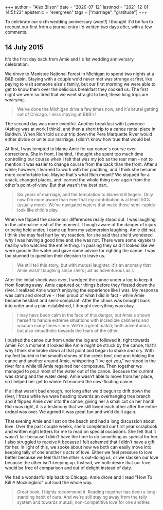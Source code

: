 +++
author = "Alex Bilson"
date = "2020-07-12"
lastmod = "2021-12-01 14:51:22"
epistemic = "evergreen"
tags = ["marriage", "gratitude"]
+++

To celebrate our sixth wedding anniversary (woot!) I thought it'd be fun to recount our first from a journal entry I'd written two days after, with a few comments.

## 14 July 2015

It's the first day back from Amie and I's 1st wedding anniversary celebration.

We drove to Manistee National Forest in Michigan to spend two nights at a B&B cabin. Staying with a couple we'd never met was strange at first, like paying to visit someone else's family, but our first morning we were able to get to know them over the delicious breakfast they cooked us. The first night we were so tired that we went straight to bed; these long trips are wearying.

> We've done the Michigan drive a few times now, and it's brutal getting out of Chicago. I miss staying at B&B's!

The second day was more eventful. Another breakfast with Lawrence (Ashley was at work I think), and then a short trip to a canoe rental place in Baldwin. When Rich told us our trip down the Pere Marquette River would either divide or unite our marriage, I didn't know how true that would be!

At first, I was tempted to blame Amie for our canoe's course over-corrections. She in front, I behind, I thought she spent too much time controlling our course when I felt that was my job as the rear man - not to mention it was easier to change course from the back than the front. After a while; however, I learned to work with her paddling, and I think she became more comfortable too. Maybe that's what Rich meant? We stopped for a snack, changed places, and learned the whole thing over again from the other's point-of-view. But that wasn't the best part.

> Six years of marriage, and the temptation to blame still lingers. Only now I'm more aware than ever that my contribution is at least 50% (usually more). We've navigated waters that make those semi-rapids look like child's play.

When we flipped the canoe our differences really stood out. I was laughing in the adrenaline rush of the moment. Though aware of the danger of injury or being held under, I came up from my submersion laughing. Amie did not. I think she may feel hurt by my reaction, for she said that she'd wondered why I was having a good time and she was not. There were some kayakers nearby who watched the entire thing. In passing they said it looked like we were good in the water and gave some advice for righting the canoe. I was too stunned to question their decision to leave us.

> We still tell this story, but with mutual laughter. It's an anomaly that Amie wasn't laughing since she's just as adventurous as I.

After the initial shock was over, I wedged the canoe under a log to keep it from floating away. Amie captured our things before they floated down the river. I realized Amie wasn't enjoying the experience like I was. My response was calm and directive - I feel proud of what I did in fact - while Amie became hesitant and semi-compliant. After the chaos was brought back into order and a plan established, I thought everything was okay.

> I may have been calm in the face of this danger, but Amie's shown herself to handle extreme situations with incredible calmness and wisdom many times since. We're a great match; both adventurous, but also empathetic towards the fears of the other.

I pushed the canoe out from under the log and followed it; right towards Amie! For a moment it looked like Amie might be struck by the canoe; that's why I think she broke down at that point and began to shake and cry. With my feet buried in the smooth stones of the creek bed, one arm holding the canoe and another around Amie, whispering "I've got you," we stood in the river for a while till Amie regained her composure. Then together we managed to pour most of the water out of the canoe. Because the current was strong and the water deep, Amie wasn't able to move from her place, so I helped her get to where I'd moored the now-floating canoe.

If all that wasn't bad enough, not long after we'd begun to drift down the river, I froze while we were heading towards an overhanging tree branch and it flipped Amie over into the canoe, giving her a small cut on her hand! Rich was right, it is a testimony that we still loved each other after the entire ordeal was over. We agreed it was great fun and we'd do it again.

That evening Amie and I sat on the beach and had a long discussion about love. Over the past couple weeks, she'd completed our first year scrapbook and written eight letters for me to read on special occasions. She felt that it wasn't fair because I didn't have the time to do something as special for her. I also struggled to receive it because I felt ashamed that I didn't have a gift for her. In light of this, we spoke about how we both can easily move into keeping tally of one another's acts of love. Either we feel pressure to love better because we feel that the other is out-doing us, or we slacken our love because the other isn't keeping up. Instead, we both desire that our love would be free of comparison and out of delight instead of duty.

We had a wonderful trip back to Chicago. Amie drove and I read "How To Kill A Mockingbird" out loud the whole way.

> Great book, I highly recommend it. Reading together has been a long-standing habit of ours. And we're still staying away from the tally system and towards mutual, non-competitive love for one another.

